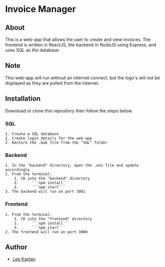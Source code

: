 # Invoice Manager
## About
This is a web-app that allows the user to create and view invoices.
The frontend is written in ReactJS, the backend in NodeJS using Express,
and uses SQL as the database.

## Note
This web-app will run without an internet connect, but the logo's will not be
displayed as they are pulled from the internet.

## Installation

Download or clone this repository then follow the steps below.

### SQL

    1. Create a SQL database
    2. Create login details for the web-app
    2. Restore the .bak file from the "SQL" folder

### Backend

    1. In the "backend" directory, open the .env file and update accordingly
    2. From the terminal:
        1. CD into the "backend" directory
        2.      ```npm install```
        3.      ```npm start```
    3. The backend will run on port 3001

### Frontend

    1. From the terminal:
        1. CD into the "frontend" directory
        2.      ```npm install```
        3.      ```npm start```
    2. The frontend will run on port 3000

## Author

- [Lee Kaplan](https://www.github.com/that-guy-lee)
